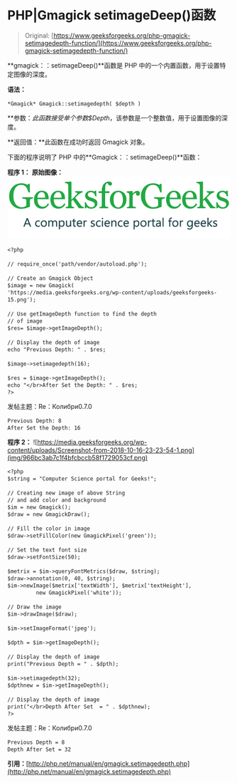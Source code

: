 # PHP|Gmagick setimageDeep()函数

> Original: [https://www.geeksforgeeks.org/php-gmagick-setimagedepth-function/](https://www.geeksforgeeks.org/php-gmagick-setimagedepth-function/)

**gmagick：：setimageDeep()**函数是 PHP 中的一个内置函数，用于设置特定图像的深度。

**语法：**

```
*Gmagick* Gmagick::setimagedepth( $depth )
```

**参数：**此函数接受单个参数*$Depth*，该参数是一个整数值，用于设置图像的深度。

**返回值：**此函数在成功时返回 Gmagick 对象。

下面的程序说明了 PHP 中的**Gmagick：：setimageDeep()**函数：

**程序 1：**
**原始图像：**
![](img/efa5ea8e0258291fa60ad9a32c288072.png)

```
<?php 

// require_once('path/vendor/autoload.php');

// Create an Gmagick Object
$image = new Gmagick(
'https://media.geeksforgeeks.org/wp-content/uploads/geeksforgeeks-15.png');

// Use getImageDepth function to find the depth 
// of image
$res= $image->getImageDepth();

// Display the depth of image
echo "Previous Depth: " . $res; 

$image->setimagedepth(16);

$res = $image->getImageDepth();
echo "</br>After Set the Depth: " . $res; 
?>
```

发帖主题：Re：Колибри0.7.0

```
Previous Depth: 8
After Set the Depth: 16

```

**程序 2：**
![https://media.geeksforgeeks.org/wp-content/uploads/Screenshot-from-2018-10-16-23-23-54-1.png](img/966bc3ab7c1f4bfcbccb58f1729053cf.png)

```
<?php 
$string = "Computer Science portal for Geeks!"; 

// Creating new image of above String 
// and add color and background 
$im = new Gmagick(); 
$draw = new GmagickDraw(); 

// Fill the color in image 
$draw->setFillColor(new GmagickPixel('green')); 

// Set the text font size 
$draw->setFontSize(50); 

$metrix = $im->queryFontMetrics($draw, $string); 
$draw->annotation(0, 40, $string); 
$im->newImage($metrix['textWidth'], $metrix['textHeight'], 
         new GmagickPixel('white')); 

// Draw the image          
$im->drawImage($draw); 

$im->setImageFormat('jpeg');

$dpth = $im->getImageDepth();

// Display the depth of image
print("Previous Depth = " . $dpth);

$im->setimagedepth(32);
$dpthnew = $im->getImageDepth();

// Display the depth of image
print("</br>Depth After Set  = " . $dpthnew);
?>
```

发帖主题：Re：Колибри0.7.0

```
Previous Depth = 8
Depth After Set = 32

```

**引用：**[http://php.net/manual/en/gmagick.setimagedepth.php](http://php.net/manual/en/gmagick.setimagedepth.php)